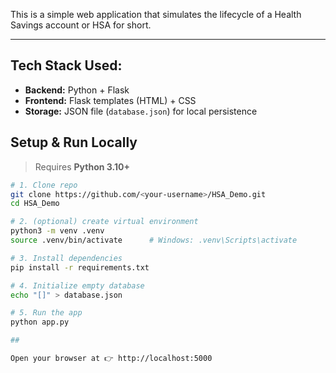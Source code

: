 This is a simple web application that simulates the lifecycle of a Health Savings account or HSA for short. 

---

## Tech Stack Used:
- **Backend:** Python + Flask  
- **Frontend:** Flask templates (HTML) + CSS  
- **Storage:** JSON file (`database.json`) for local persistence  

## Setup & Run Locally

> Requires **Python 3.10+**

```bash
# 1. Clone repo
git clone https://github.com/<your-username>/HSA_Demo.git
cd HSA_Demo

# 2. (optional) create virtual environment
python3 -m venv .venv
source .venv/bin/activate      # Windows: .venv\Scripts\activate

# 3. Install dependencies
pip install -r requirements.txt

# 4. Initialize empty database
echo "[]" > database.json

# 5. Run the app
python app.py 

##

Open your browser at 👉 http://localhost:5000



